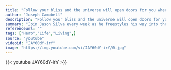```yaml
---
title: "Follow your bliss and the universe will open doors for you where there were only walls."
author: "Joseph Campbell"
description: "Follow your bliss and the universe will open doors for you where there were only walls. - Joseph Campbell quotes from GetInspired365.com"
summary: "Join Jason Silva every week as he freestyles his way into the complex systems of society, technology and human existence and discusses the truth and beauty of science in a form of existential jazz. New episodes every Tuesday.??Watch More Shots of Awe on TestTube http://testtube.com/shotsofawe"
referenceurl: ""
tags: ["Hero","Life","Living",]
source: "youtube"
videoid: "JAY60dY-irY"
image: "https://img.youtube.com/vi/JAY60dY-irY/0.jpg"
---
```


{{< youtube JAY60dY-irY >}}
